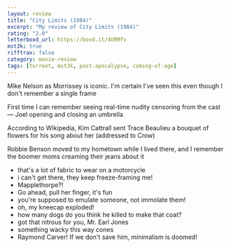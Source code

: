 ```yaml
---
layout: review
title: "City Limits (1984)"
excerpt: "My review of City Limits (1984)"
rating: "2.0"
letterboxd_url: https://boxd.it/4URMfv
mst3k: true
rifftrax: false
category: movie-review
tags: [torrent, mst3k, post-apocalypse, coming-of-age]
---
```


Mike Nelson as Morrissey is iconic. I'm certain I've seen this even though I don't remember a single frame

First time I can remember seeing real-time nudity censoring from the cast — Joel opening and closing an umbrella

According to Wikipedia, Kim Cattrall sent Trace Beaulieu a bouquet of flowers for his song about her (addressed to Crow)

Robbie Benson moved to my hometown while I lived there, and I remember the boomer moms creaming their jeans about it

- that's a lot of fabric to wear on a motorcycle
- i can't get there, they keep freeze-framing me!
- Mapplethorpe?!
- Go ahead, pull her finger, it's fun
- you're supposed to emulate someone, not immolate them!
- oh, my kneecap exploded!
- how many dogs do you think he killed to make that coat?
- got that nitrous for you, Mr. Earl Jones
- something wacky this way cones
- Raymond Carver! If we don't save him, minimalism is doomed!
